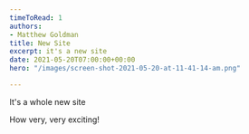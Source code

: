 ```yaml
---
timeToRead: 1
authors:
- Matthew Goldman
title: New Site
excerpt: it's a new site
date: 2021-05-20T07:00:00+00:00
hero: "/images/screen-shot-2021-05-20-at-11-41-14-am.png"

---
```

It's a whole new site

How very, very exciting!